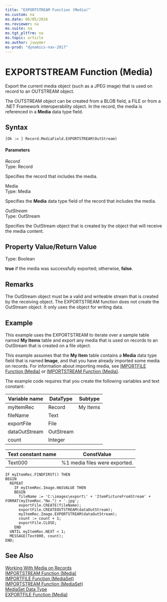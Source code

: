 ```yaml
---
title: "EXPORTSTREAM Function (Media)"
ms.custom: na
ms.date: 06/05/2016
ms.reviewer: na
ms.suite: na
ms.tgt_pltfrm: na
ms.topic: article
ms.author: jswymer
ms-prod: "dynamics-nav-2017"
---
```

# EXPORTSTREAM Function (Media)
Export the current media object \(such as a JPEG image\) that is used on record to an OUTSTREAM object.  

The OUTSTREAM object can be created from a BLOB field, a FILE or from a .NET Framework interoperability object. In the record, the media is referenced in a **Media** data type field.  

## Syntax  

```  
[Ok := ] Record.MediaField.EXPORTSTREAM(OutStream)  
```  

#### Parameters  
 *Record*  
 Type: Record  

 Specifies the record that includes the media.  

 Media  
 Type: Media  

 Specifies the **Media** data type field of the record that includes the media.  

 *OutStream*  
 Type: OutStream  

 Specifies the OutStream object that is created by the object that will receive the media content.  

## Property Value/Return Value  
 Type: Boolean  

 **true** if the media was successfully exported; otherwise, **false**.  

## Remarks  
 The OutStream object must be a valid and writeable stream that is created by the receiving object. The EXPORTSTREAM function does not create the OutStream object. It only uses the object for writing data.  

## Example  
 This example uses the EXPORTSTREAM to iterate over a sample table named **My Items** table and export any media that is used on records to an OutStream that is created on a file object.  

 This example assumes that the **My Item** table contains a **Media** data type field that is named **Image**, and that you have already imported some media on records. For information about importing media, see [IMPORTFILE Function \(Media\)](IMPORTFILE-Function--Media-.md) or [IMPORTSTREAM Function \(Media\)](IMPORTSTREAM-Function--Media-.md).  

 The example code requires that you create the following variables and text constant:  

|  Variable name  |  DataType  |  Subtype  |  
|-----------------|------------|-----------|  
|myItemRec|Record|My Items|  
|fileName|Text||  
|exportFile|File||  
|dataOutStream|OutStream||  
|count|Integer| |


|  Text constant name  |  ConstValue  |
|----------------------|--------------|
|Text000|%1 media files were exported.|

```  
IF myItemRec.FINDFIRST() THEN  
BEGIN  
  REPEAT  
    IF myItemRec.Image.HASVALUE THEN
    BEGIN
      fileName := 'C:\images\export\' + 'ItemPictureFromStream' + FORMAT(myItemRec."No.") + '.jpg';  
      exportFile.CREATE(fileName);  
      exportFile.CREATEOUTSTREAM(dataOutStream);
      myItemRec.Image.EXPORTSTREAM(dataOutStream);
      count := count + 1;  
      exportFile.CLOSE;
    END  
  UNTIL myItemRec.NEXT < 1;
  MESSAGE(Text000, count);
END;  

```  

## See Also  
 [Working With Media on Records](Working-With-Media-on-Records.md)  
 [IMPORTSTREAM Function \(Media\)](IMPORTSTREAM-Function--Media-.md)   
 [IMPORTFILE Function \(MediaSet\)](IMPORTFILE-Function--MediaSet-.md)   
 [IMPORTSTREAM Function \(MediaSet\)](IMPORTSTREAM-Function--MediaSet-.md)   
 [MediaSet Data Type](MediaSet-Data-Type.md)   
 [EXPORTFILE Function \(Media\)](EXPORTFILE-Function--Media-.md)
